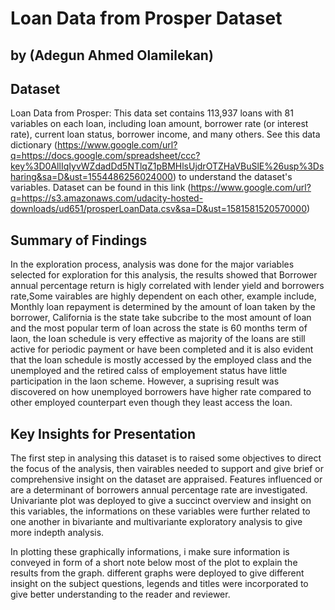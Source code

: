 # Loan Data from Prosper Dataset

## by (Adegun Ahmed Olamilekan)


## Dataset
Loan Data from Prosper: This data set contains 113,937 loans with 81 variables on each loan, including loan amount, borrower rate (or interest rate), current loan status, borrower income, and many others. See this data dictionary (https://www.google.com/url?q=https://docs.google.com/spreadsheet/ccc?key%3D0AllIqIyvWZdadDd5NTlqZ1pBMHlsUjdrOTZHaVBuSlE%26usp%3Dsharing&sa=D&ust=1554486256024000) to understand the dataset's variables.
Dataset can be found in this link (https://www.google.com/url?q=https://s3.amazonaws.com/udacity-hosted-downloads/ud651/prosperLoanData.csv&sa=D&ust=1581581520570000)




## Summary of Findings
In the exploration process, analysis was done for the major variables selected for exploration for this analysis, the results showed that Borrower annual percentage return is higly correlated with lender yield and borrowers rate,Some vairables are highly dependent on each other, example include, Monthly loan repayment is determined by the amount of loan taken by the borrower, California is the state take subcribe to the most amount of loan and the most popular term of loan across the state is 60 months term of laon, the loan schedule is very effective as majority of the loans are still active for periodic payment or have been completed and it is also evident that the loan schedule is mostly accessed by the employed class and the unemployed and the retired calss of employement status have little participation in the laon scheme. However, a suprising result was discovered on how unemployed borrowers have higher rate compared to other employed counterpart even though they least access the loan.


## Key Insights for Presentation
The first step in analysing this dataset is to raised some objectives to direct the focus of the analysis, then vairables needed to support and give brief or comprehensive insight on the dataset are appraised.
Features influenced or are a determinant of borrowers annual percentage rate are investigated. Univariante plot was deployed to give a succinct overview and insight on this variables, the informations on these variables were further related to one another in bivariante and multivariante exploratory analysis to give more indepth analysis.

In plotting these graphically informations, i make sure information is conveyed in form of a short note below most of the plot to explain the results from the graph. different graphs were deployed to give different insight on the subject questions, legends and titles were incorporated to give better understanding to the reader and reviewer.


